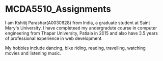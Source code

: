 # MCDA5510_Assignments

I am Kshitij Parashar(A0030628) from India, a graduate student at Saint Mary's University. 
I have completeed my undergradute course in computer engineering from Thapar University, Patiala in 2015 and also have 3.5 years of professional experience in web development.

My hobbies include dancing, bike riding, reading, travelling, watching movies and listening music.
